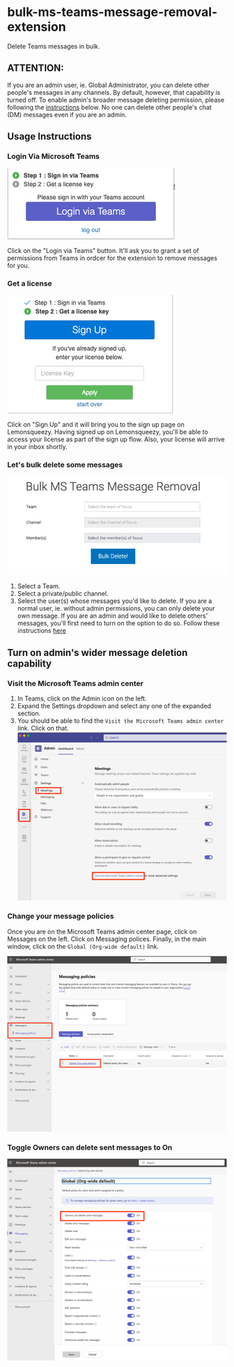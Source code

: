 # bulk-ms-teams-message-removal-extension
Delete Teams messages in bulk.
## ATTENTION:
If you are an admin user, ie. Global Administrator, you can delete other people's messages in any channels. By default, however, that capability is turned off. To enable admin's broader message deleting permission, please following the [instructions](#visit-the-microsoft-teams-admin-center) below. No one can delete other people's chat (DM) messages even if you are an admin.

## Usage Instructions

### Login Via Microsoft Teams
![teams login](/images/teams-oauth-login.png)

Click on the "Login via Teams" button. It'll ask you to grant a set of permissions from Teams in ordcer for the extension to remove messages for you.

### Get a license
![sign up](/images/sign-up.png)

Click on "Sign Up" and it will bring you to the sign up page on Lemonsqueezy.
Having signed up on Lemonsqueezy, you'll be able to access your license as part of the sign up flow. Also, your license will arrive in your inbox shortly.

### Let's bulk delete some messages
![app](/images/bulk-teams-message-removal.png)

1. Select a Team.
2. Select a private/public channel.
3. Select the user(s) whose messages you'd like to delete. If you are a normal user, ie. without admin permissions, you can only delete your own message. If you are an admin and would like to delete others' messages, you'll first need to turn on the option to do so. Follow these instructions [here](#visit-the-microsoft-teams-admin-center)

## Turn on admin's wider message deletion capability
### Visit the Microsoft Teams admin center
1. In Teams, click on the Admin icon on the left.
2. Expand the Settings dropdown and select any one of the expanded section.
3. You should be able to find the `Visit the Microsoft Teams admin center` link. Click on that.
![Admin Settings](/images/admin-settings.png)
### Change your message policies
Once you are on the Microsoft Teams admin center page, click on Messages on the left. Click on Messaging polices. Finally, in the main window, click on the `Global (Org-wide default)` link.

![message policies](/images/message-policies.png)

### Toggle Owners can delete sent messages to On
![toggle global delete on](/images/toggle-global-delete-on.png)
